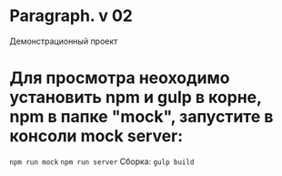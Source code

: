 # Paragraph. v 02
Демонстрационный проект
# Для просмотра неоходимо установить npm и gulp в корне, npm в папке "mock", запустите в консоли mock server:
`npm run mock`
`npm run server`
Сборка:
`gulp build`
